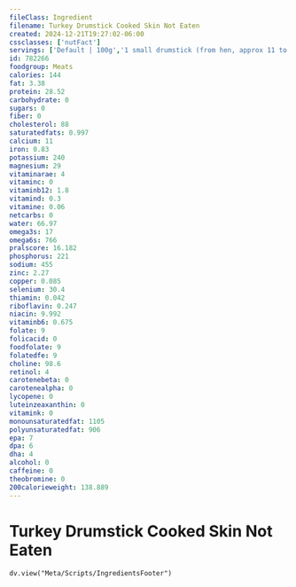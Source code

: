 ```yaml
---
fileClass: Ingredient
filename: Turkey Drumstick Cooked Skin Not Eaten
created: 2024-12-21T19:27:02-06:00
cssclasses: ['nutFact']
servings: ['Default | 100g','1 small drumstick (from hen, approx 11 to 13 lb bird) (yield after cooking, bone and skin removed) | 130','1 medium drumstick (approx 14 to 18 lb bird) (yield after cooking, bone and skin removed) | 200','1 large drumstick (from tom, approx 19 to 21 lb bird) (yield after cooking, bone and skin removed) | 270','1 cup, cooked, diced | 135']
id: 782266
foodgroup: Meats
calories: 144
fat: 3.38
protein: 28.52
carbohydrate: 0
sugars: 0
fiber: 0
cholesterol: 88
saturatedfats: 0.997
calcium: 11
iron: 0.83
potassium: 240
magnesium: 29
vitaminarae: 4
vitaminc: 0
vitaminb12: 1.8
vitamind: 0.3
vitamine: 0.06
netcarbs: 0
water: 66.97
omega3s: 17
omega6s: 766
pralscore: 16.182
phosphorus: 221
sodium: 455
zinc: 2.27
copper: 0.085
selenium: 30.4
thiamin: 0.042
riboflavin: 0.247
niacin: 9.992
vitaminb6: 0.675
folate: 9
folicacid: 0
foodfolate: 9
folatedfe: 9
choline: 98.6
retinol: 4
carotenebeta: 0
carotenealpha: 0
lycopene: 0
luteinzeaxanthin: 0
vitamink: 0
monounsaturatedfat: 1105
polyunsaturatedfat: 906
epa: 7
dpa: 6
dha: 4
alcohol: 0
caffeine: 0
theobromine: 0
200calorieweight: 138.889
---
```


# Turkey Drumstick Cooked Skin Not Eaten

```dataviewjs
dv.view("Meta/Scripts/IngredientsFooter")
```